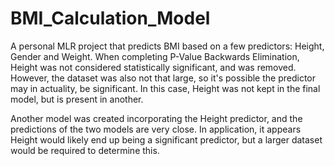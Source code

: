 # BMI_Calculation_Model
A personal MLR project that predicts BMI based on a few predictors: Height, Gender and Weight. When completing P-Value Backwards Elimination, Height was not considered statistically significant, and was removed. However, the dataset was also not that large, so it's possible the predictor may in actuality, be significant. In this case, Height was not kept in the final model, but is present in another.

Another model was created incorporating the Height predictor, and the predictions of the two models are very close.
In application, it appears Height would likely end up being a significant predictor, but a larger dataset would
be required to determine this.
